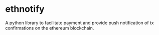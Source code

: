 # ethnotify
A python library to facilitate payment and provide push notification of tx confirmations on the ethereum blockchain.
